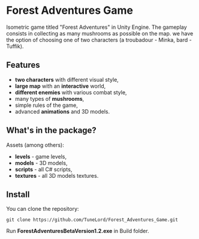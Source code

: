 # Forest Adventures Game
Isometric game titled "Forest Adventures" in Unity Engine. The gameplay consists in collecting as many mushrooms as possible on the map. we have the option of choosing one of two characters (a troubadour - Minka, bard - Tuffik).

## Features
* **two characters** with different visual style, 
* **large map** with an **interactive** world, 
* **different enemies** with various combat style, 
* many types of **mushrooms**, 
* simple rules of the game, 
* advanced **animations** and 3D models.

## What's in the package?
Assets (among others):
* **levels** - game levels,
* **models** - 3D models,
* **scripts** - all C# scripts,
* **textures** - all 3D models textures. 

## Install
You can clone the repository:

`git clone https://github.com/TuneLord/Forest_Adventures_Game.git`

Run **ForestAdventuresBetaVersion1.2.exe** in Build folder.
